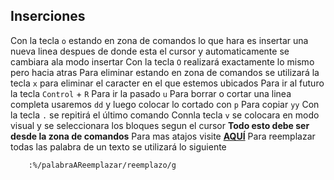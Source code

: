 ## Inserciones 
Con la tecla `o` estando en zona de comandos lo que hara es insertar una nueva linea despues de donde esta el cursor y automaticamente
se cambiara ala modo insertar
Con la tecla `O` realizará exactamente lo mismo pero hacia atras
Para eliminar estando en zona de comandos se utilizará la tecla `x` para eliminar el caracter en el que estemos ubicados
Para ir al futuro la tecla `Control` + `R`
Para ir la pasado `u`
Para borrar o cortar una linea completa usaremos `dd` y luego colocar lo cortado con `p`
Para copiar `yy`
Con la tecla `.` se repitirá el último comando
Connla tecla `v` se colocara en modo visual y se seleccionara los bloques segun el cursor 
**Todo  esto debe ser desde la zona de comandos**
Para mas atajos visite [**AQUÍ**](https://juanjoalvarez.net/es/detail/2009/jun/25/vim-en-2-minutos/)
Para reemplazar todas las palabra de un texto  se utilizará lo siguiente 
```sh
	:%/palabraAReemplazar/reemplazo/g
```
